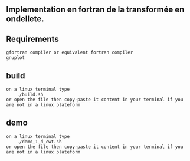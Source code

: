## Implementation en fortran de la transformée en ondellete. 

## Requirements
	gfortran compiler or equivalent fortran compiler
	gnuplot

## build
	on a linux terminal type 
		./build.sh
	or open the file then copy-paste it content in your terminal if you are not in a linux plateform
## demo
	on a linux terminal type
		./demo_1_d_cwt.sh
	or open the file then copy-paste it content in your terminal if you are not in a linux plateform
